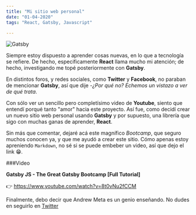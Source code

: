 ```yaml
---
title: "Mi sitio web personal"
date: "01-04-2020"
tags: "React, Gatsby, Javascript"

---
```


![Gatsby](https://hackersandslackers-cdn.storage.googleapis.com/2020/02/gatsbyjs-intro@2x.jpg)

Siempre estoy dispuesto a aprender cosas nuevas, en lo que a tecnología se refiere. De hecho, especificamente **React** llama mucho mi atención; de hecho, investigando me topé posteriormente con **Gatsby**.

En distintos foros, y redes sociales, como **Twitter** y **Facebook**, no paraban de mencionar **Gatsby**, así que dije -*¿Por qué no? Echemos un vistazo a ver de qué trata*.

Con sólo ver un sencillo pero completísimo video de **Youtube**, siento que entendí porqué tanto "amor" hacia este proyecto. Así fue, como decidí crear un nuevo sitio web personal usando **Gatsby** y por supuesto, una librería que sigo con muchas ganas de aprender, **React**.

Sin más que comentar, dejaré acá este magnífico *Bootcamp*, que seguro muchos conocen ya,  y que me ayudó a crear este sitio. Cómo apenas estoy apreniendo `Markdown`, no sé si se puede embeber un video, así que dejo el link 😁.

###Video

**Gatsby JS - The Great Gatsby Bootcamp [Full Tutorial]**

👉 https://www.youtube.com/watch?v=8t0vNu2fCCM

Finalmente, debo decir que Andrew Meta es un genio enseñando. No dudes en seguirlo en [Twitter](https://twitter.com/andrew_j_mead "Twitter")